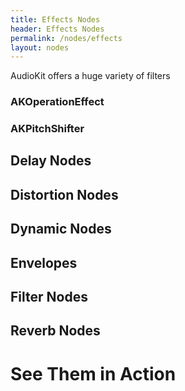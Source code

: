```yaml
---
title: Effects Nodes
header: Effects Nodes
permalink: /nodes/effects
layout: nodes
---
```


AudioKit offers a huge variety of filters 

### AKOperationEffect

### AKPitchShifter

<div class="toggle toggle-bg">
  <div class="togglet"><i class="toggle-closed icon-ok-circle"></i><i class="toggle-open icon-remove-circle"></i> <h2>Delay Nodes</h2></div>
  <div class="togglec" style="display: none;">
    {% include nodes/delay-nodes.html %}
  </div>
</div>

<div class="toggle toggle-bg">
  <div class="togglet"><i class="toggle-closed icon-ok-circle"></i><i class="toggle-open icon-remove-circle"></i> <h2>Distortion Nodes</h2></div>
  <div class="togglec" style="display: none;">
    <h3>AKBitCrusher</h3>
    <h3>AKClipper</h3>
    <h3>AKDecimator</h3>
    <h3>AKDistortion</h3>
    <h3>AKRingModulator</h3>
    <h3>AKTanhDistortion</h3>
  </div>
</div>

<div class="toggle toggle-bg">
  <div class="togglet"><i class="toggle-closed icon-ok-circle"></i><i class="toggle-open icon-remove-circle"></i> <h2>Dynamic Nodes</h2></div>
  <div class="togglec" style="display: none;">
    <h3>AKCompressor</h3>
    <h3>AKDynamicsProcessor</h3>
    <h3>AKExpander</h3>
    <h3>AKPeakLimiter</h3>
  </div>
</div>

<div class="toggle toggle-bg">
  <div class="togglet"><i class="toggle-closed icon-ok-circle"></i><i class="toggle-open icon-remove-circle"></i> <h2>Envelopes</h2></div>
  <div class="togglec" style="display: none;">
    <h3>AKAmplitudeEnvelope</h3>
    <h3>AKTremolo</h3>
  </div>
</div>

<div class="toggle toggle-bg">
  <div class="togglet"><i class="toggle-closed icon-ok-circle"></i><i class="toggle-open icon-remove-circle"></i> <h2>Filter Nodes</h2></div>
  <div class="togglec" style="display: none;">

  </div>
</div>

<div class="toggle toggle-bg">
  <div class="togglet"><i class="toggle-closed icon-ok-circle"></i><i class="toggle-open icon-remove-circle"></i> <h2>Reverb Nodes</h2></div>
  <div class="togglec" style="display: none;">
    <h3>AKChowningReverb</h3>
    <h3>AKCostelloReverb</h3>
    <h3>AKConvolution</h3>
    <h3>AKFlatFrequencyResponseReverb</h3>
    <h3>AKReverb</h3>
    <h3>AKReverb2</h3>
  </div>
</div>

<h1 class="center">See Them in Action</h1>






















